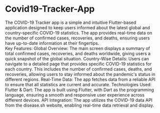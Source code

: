 # Covid19-Tracker-App
 The COVID-19 Tracker app is a simple and intuitive Flutter-based application designed to keep users informed about the latest global and country-specific COVID-19 statistics. The app provides real-time data on the number of confirmed cases, recoveries, and deaths, ensuring users have up-to-date information at their fingertips.  
 Key Features: 
 Global Overview: The main screen displays a summary of total confirmed cases, recoveries, and deaths worldwide, giving users a quick snapshot of the global situation. 
 Country-Wise Details: Users can navigate to a detailed page that provides specific COVID-19 statistics for each country. This includes the number of confirmed cases, deaths, and recoveries, allowing users to stay informed about the pandemic's status in different regions. 
 Real-Time Data: The app fetches data from a reliable API to ensure that all statistics are current and accurate. 
 Technologies Used: Flutter & Dart: The app is built using Flutter, with Dart as the programming language, ensuring a smooth and responsive user experience across different devices. 
 API Integration: The app utilizes the COVID-19 data API from the disease.sh website, enabling real-time data retrieval and display.

